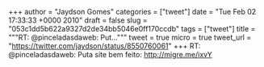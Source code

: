 
+++
author = "Jaydson Gomes"
categories = ["tweet"]
date = "Tue Feb 02 17:33:33 +0000 2010"
draft = false
slug = "053c1dd5b622a9327d2de34bb5046e0ff170ccdb"
tags = ["tweet"]
title = """RT: @pinceladasdaweb: Put..."""
tweet = true
micro = true
tweet_url = "https://twitter.com/jaydson/status/8550760061"
+++
RT: @pinceladasdaweb: Puta site bem feito: http://migre.me/ixvY
